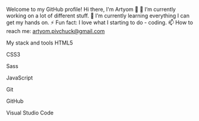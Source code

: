 Welcome to my GitHub profile!
Hi there, I'm Artyom 👋
🔭 I’m currently working on a lot of different stuff.
🌱 I’m currently learning everything I can get my hands on.
⚡ Fun fact: I love what I starting to do - coding.
📫 How to reach me: artyom.pivchuck@gmail.com

My stack and tools
HTML5

CSS3

Sass

JavaScript

Git

GitHub

Visual Studio Code
